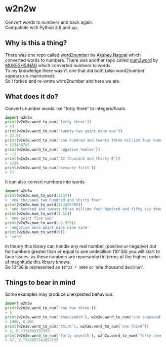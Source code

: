 # w2n2w

Convert words to numbers and back again.  
Compatible with Python 3.6 and up.


## Why is this a thing?

There was one repo called [word2number](https://github.com/akshaynagpal/w2n) by [Akshay Nagpal](https://github.com/akshaynagpal) which converted words to numbers.
There was another repo called [num2word](https://github.com/MUKESHSIHAG/python_library_num2word) by [MUKESHSIHAG](https://github.com/MUKESHSIHAG) which converted numbers to words.  
To my knowledge there wasn't one that did both (also word2number appears un-maintained).  
So I forked and re-wrote word2number and here we are.


## What does it do?

Converts number words like "forty three" to integers/floats.

```python
import w2n2w
print(w2n2w.word_to_num('forty three'))
> 43
print(w2n2w.word_to_num('twenty-two point nine one'))
> 22.91
print(w2n2w.word_to_num('one hundred and twenty three million four hundred and fifty six thousand seven hundred and eighty nine'))
> 123456789
print(w2n2w.word_to_num('negative twelve'))
> -12
print(w2n2w.word_to_num('12 thousand and thirty 8'))
> 1238
print(w2n2w.word_to_num('seventy first'))
> 71
```

It can also convert numbers into words

```python
import w2n2w
print(w2n2w.num_to_word(1234))
> 'one thousand two hundred and thirty four'
print(w2n2w.num_to_word(123456789))
> 'one hundred and twenty three million four hundred and fifty six thousand seven hundred and eighty nine'
print(w2n2w.num_to_word(1.52))
> 'one point five two'
print(w2n2w.num_to_word(-0.999))
> 'negative zero point nine nine nine'
print(w2n2w.num_to_word(0))
> 'zero'
```

In theory this library can handle any real number (positive or negative) but for numbers greater than or equal to one undecillion (10^36) you will start to face issues, as these numbers are represented in terms of the highest order of magnitude this library knows.  
So 10^36 is represented as `10^33 * 1000` or 'one thousand decillion'.

## Things to bear in mind

Some examples may produce unexpected behaviour.

```python
import w2n2w
print(w2n2w.word_to_num('one two three'))
> 6
print(w2n2w.word_to_num('thousandth'), w2n2w.word_to_num('one thousandth'))
> 1000, 0.001
print(w2n2w.word_to_num('third'), w2n2w.word_to_num('one third'))
> 3, 0.3333333333333
print(w2n2w.word_to_num('forty seventh'), w2n2w.word_to_num('forty sevenths'))
> 47, 5.7142857142857135
```